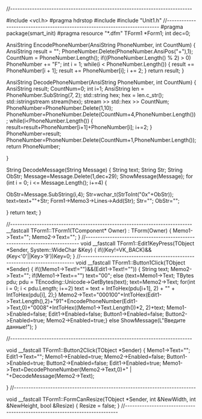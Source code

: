 //---------------------------------------------------------------------------

#include <vcl.h>
#pragma hdrstop
#include <sstream>
#include "Unit1.h"
//---------------------------------------------------------------------------
#pragma package(smart_init)
#pragma resource "*.dfm"
TForm1 *Form1;
int dec=0;

AnsiString EncodePhoneNumber(AnsiString PhoneNumber, int CountNum)
{
 AnsiString result = "";
 PhoneNumber.Delete(PhoneNumber.AnsiPos("+"),1);
 CountNum = PhoneNumber.Length();
 if((PhoneNumber.Length() % 2) > 0)
   PhoneNumber += "F";
 int i = 1;
 while(i < PhoneNumber.Length())
   {
	result += PhoneNumber[i + 1];
	result += PhoneNumber[i];
	i += 2;
   }
 return result;
}

AnsiString DecodePhoneNumber(AnsiString PhoneNumber, int CountNum)
{
 AnsiString result; CountNum=0;  int i=1;
AnsiString len = PhoneNumber.SubString(7, 2);
   std::string hex;
	hex = len.c_str();
	std::istringstream stream(hex);
	stream >> std::hex >> CountNum;
	PhoneNumber=PhoneNumber.Delete(1,10);
	PhoneNumber=PhoneNumber.Delete(CountNum+4,PhoneNumber.Length());
  while(i<PhoneNumber.Length())
  {
	result=result+PhoneNumber[i+1]+PhoneNumber[i];
	i+=2;
  }
   PhoneNumber=result;
	PhoneNumber=PhoneNumber.Delete(CountNum+1,PhoneNumber.Length());
   return PhoneNumber;

}

String DecodeMessage(String Message)
{ String text;
String Str;
String ObStr;
Message=Message.Delete(1,dec+29);
  ShowMessage(Message);
for (int i = 0; i <= Message.Length(); i+=4) {

  ObStr=Message.SubString(i,4);
  Str=wchar_t(StrToInt("0x"+ObStr));
  text=text+""+Str; Form1->Memo3->Lines->Add(Str);
  Str="";
  ObStr="";

}
return text;
}

//---------------------------------------------------------------------------
__fastcall TForm1::TForm1(TComponent* Owner)
	: TForm(Owner)
{
 Memo1->Text="";
 Memo2->Text="";
}
//---------------------------------------------------------------------------
void __fastcall TForm1::Edit1KeyPress(TObject *Sender, System::WideChar &Key)
{
	if((Key!=VK_BACK)&&(Key<'0'||Key>'9'))Key=0;
}
//---------------------------------------------------------------------------
void __fastcall TForm1::Button1Click(TObject *Sender)
{
	if((Memo1->Text!="")&&(Edit1->Text!=""))
	{
	String text;
	Memo2->Text="";
	if(Memo1->Text=="")
	text="00";
   else
    {text=Memo1->Text;
	   TBytes pdu;
	pdu = TEncoding::Unicode->GetBytes(text);
   text=Memo2->Text;
   for(int i = 0; i < pdu.Length; i+=2)
		text = text + IntToHex(pdu[i+1], 2) + "" + IntToHex(pdu[i], 2);}
   Memo2->Text="000100"+IntToHex(Edit1->Text.Length(),2)+"91"+EncodePhoneNumber(Edit1->Text,0)+"0008"+IntToHex((Memo1->Text.Length())*2, 2)+text;
   Memo1->Enabled=false;
   Edit1->Enabled=false;
   Button1->Enabled=false;
   Button2->Enabled=true;
   Memo2->Enabled=true;}
   else
   ShowMessage(L"Введите данные!");
 }

//---------------------------------------------------------------------------

void __fastcall TForm1::Button2Click(TObject *Sender)
{
   Memo1->Text="";
   Edit1->Text="";
   Memo1->Enabled=true;
   Memo2->Enabled=false;
   Button1->Enabled=true;
   Button2->Enabled=false;
   Edit1->Enabled=true;
   Memo1->Text=DecodePhoneNumber(Memo2->Text,0)+" | "+DecodeMessage(Memo2->Text);


}
//---------------------------------------------------------------------------

void __fastcall TForm1::FormCanResize(TObject *Sender, int &NewWidth, int &NewHeight,
		  bool &Resize)
{
   Resize = false;
}
//---------------------------------------------------------------------------
